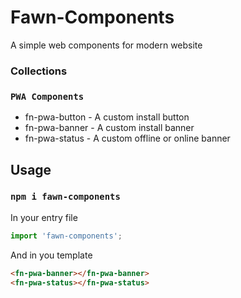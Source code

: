 # Fawn-Components

A simple web components for modern website

### Collections

### `PWA Components`

- fn-pwa-button - A custom install button
- fn-pwa-banner - A custom install banner
- fn-pwa-status - A custom offline or online banner

## Usage
### `npm i fawn-components`

In your entry file
```js
import 'fawn-components';

```
And in you template

```html
<fn-pwa-banner></fn-pwa-banner>
<fn-pwa-status></fn-pwa-status>
```
